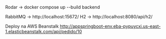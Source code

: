Rodar -> docker compose up --build backend

RabbitMQ -> http://localhost:15672/
H2 -> http://localhost:8080/api/h2/

Deploy na AWS Beanstalk
http://appspringboot-env.eba-pypuycxi.us-east-1.elasticbeanstalk.com/api/pedido/10
